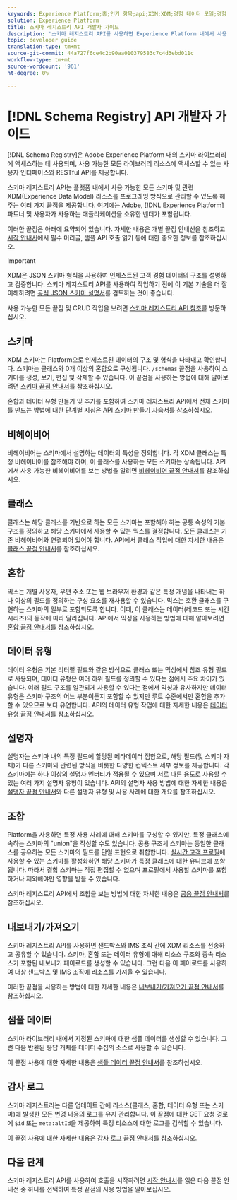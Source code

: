 ```yaml
---
keywords: Experience Platform;홈;인기 항목;api;XDM;XDM;경험 데이터 모델;경험 데이터 모델;경험 데이터 모델;데이터 모델;데이터 모델;스키마 레지스트리;스키마 레지스트리;;home;popular topics;api;XDM;XDM system;experience data model;data Model;schema registry;Schema Registry;Registry
solution: Experience Platform
title: 스키마 레지스트리 API 개발자 가이드
description: '스키마 레지스트리 API를 사용하면 Experience Platform 내에서 사용 가능한 모든 스키마 및 관련 XDM 리소스를 프로그래밍 방식으로 관리할 수 있습니다. '
topic: developer guide
translation-type: tm+mt
source-git-commit: 44a727f6ce4c2b90aa010379583c7c4d3ebd011c
workflow-type: tm+mt
source-wordcount: '961'
ht-degree: 0%

---
```



# [!DNL Schema Registry] API 개발자 가이드

[!DNL Schema Registry]은 Adobe Experience Platform 내의 스키마 라이브러리에 액세스하는 데 사용되며, 사용 가능한 모든 라이브러리 리소스에 액세스할 수 있는 사용자 인터페이스와 RESTful API를 제공합니다.

스키마 레지스트리 API는 플랫폼 내에서 사용 가능한 모든 스키마 및 관련 XDM(Experience Data Model) 리소스를 프로그래밍 방식으로 관리할 수 있도록 해주는 여러 가지 끝점을 제공합니다. 여기에는 Adobe, [!DNL Experience Platform] 파트너 및 사용자가 사용하는 애플리케이션을 소유한 벤더가 포함됩니다.

이러한 끝점은 아래에 요약되어 있습니다. 자세한 내용은 개별 끝점 안내선을 참조하고 [시작 안내서](./getting-started.md)에서 필수 머리글, 샘플 API 호출 읽기 등에 대한 중요한 정보를 참조하십시오.

>[!IMPORTANT]
>
>XDM은 JSON 스키마 형식을 사용하여 인제스트된 고객 경험 데이터의 구조를 설명하고 검증합니다. 스키마 레지스트리 API를 사용하여 작업하기 전에 이 기본 기술을 더 잘 이해하려면 [공식 JSON 스키마 설명서](https://json-schema.org/)를 검토하는 것이 좋습니다.

사용 가능한 모든 끝점 및 CRUD 작업을 보려면 [스키마 레지스트리 API 참조](https://www.adobe.io/apis/experienceplatform/home/api-reference.html#!acpdr/swagger-specs/schema-registry.yaml)를 방문하십시오.

## 스키마

XDM 스키마는 Platform으로 인제스트된 데이터의 구조 및 형식을 나타내고 확인합니다. 스키마는 클래스와 0개 이상의 혼합으로 구성됩니다. `/schemas` 끝점을 사용하여 스키마를 생성, 보기, 편집 및 삭제할 수 있습니다. 이 끝점을 사용하는 방법에 대해 알아보려면 [스키마 끝점 안내서](./schemas.md)를 참조하십시오.

혼합과 데이터 유형 만들기 및 추가를 포함하여 스키마 레지스트리 API에서 전체 스키마를 만드는 방법에 대한 단계별 지침은 [API 스키마 만들기 자습서](../tutorials/create-schema-api.md)를 참조하십시오.

## 비헤이비어

비헤이비어는 스키마에서 설명하는 데이터의 특성을 정의합니다. 각 XDM 클래스는 특정 비헤이비어를 참조해야 하며, 이 클래스를 사용하는 모든 스키마는 상속됩니다. API에서 사용 가능한 비헤이비어를 보는 방법을 알려면 [비헤이비어 끝점 안내서](./behaviors.md)를 참조하십시오.

## 클래스

클래스는 해당 클래스를 기반으로 하는 모든 스키마는 포함해야 하는 공통 속성의 기본 구조를 정의하고 해당 스키마에서 사용할 수 있는 믹스를 결정합니다. 모든 클래스는 기존 비헤이비어와 연결되어 있어야 합니다. API에서 클래스 작업에 대한 자세한 내용은 [클래스 끝점 안내서](./classes.md)를 참조하십시오.

## 혼합

믹스는 개별 사용자, 우편 주소 또는 웹 브라우저 환경과 같은 특정 개념을 나타내는 하나 이상의 필드를 정의하는 구성 요소를 재사용할 수 있습니다. 믹스는 호환 클래스를 구현하는 스키마의 일부로 포함되도록 합니다. 이때, 이 클래스는 데이터(레코드 또는 시간 시리즈)의 동작에 따라 달라집니다. API에서 믹싱을 사용하는 방법에 대해 알아보려면 [혼합 끝점 안내서](./mixins.md)를 참조하십시오.

## 데이터 유형

데이터 유형은 기본 리터럴 필드와 같은 방식으로 클래스 또는 믹싱에서 참조 유형 필드로 사용되며, 데이터 유형은 여러 하위 필드를 정의할 수 있다는 점에서 주요 차이가 있습니다. 여러 필드 구조를 일관되게 사용할 수 있다는 점에서 믹싱과 유사하지만 데이터 유형은 스키마 구조의 어느 부분이든지 포함할 수 있지만 루트 수준에서만 혼합을 추가할 수 있으므로 보다 유연합니다. API의 데이터 유형 작업에 대한 자세한 내용은 [데이터 유형 끝점 안내서](./data-types.md)를 참조하십시오.

## 설명자

설명자는 스키마 내의 특정 필드에 할당된 메타데이터 집합으로, 해당 필드(및 스키마 자체)가 다른 스키마와 관련된 방식을 비롯한 다양한 컨텍스트 세부 정보를 제공합니다. 각 스키마에는 하나 이상의 설명자 엔터티가 적용될 수 있으며 서로 다른 용도로 사용할 수 있는 여러 가지 설명자 유형이 있습니다. API의 설명자 사용 방법에 대한 자세한 내용은 [설명자 끝점 안내서](./descriptors.md)와 다른 설명자 유형 및 사용 사례에 대한 개요를 참조하십시오.

## 조합

Platform을 사용하면 특정 사용 사례에 대해 스키마를 구성할 수 있지만, 특정 클래스에 속하는 스키마의 &quot;union&quot;을 작성할 수도 있습니다. 공용 구조체 스키마는 동일한 클래스를 공유하는 모든 스키마의 필드를 단일 표현으로 취합합니다. [실시간 고객 프로필](../../profile/home.md)에 사용할 수 있는 스키마를 활성화하면 해당 스키마가 특정 클래스에 대한 유니브에 포함됩니다. 따라서 결합 스키마는 직접 편집할 수 없으며 프로필에서 사용할 스키마를 포함하거나 제외해야만 영향을 받을 수 있습니다.

스키마 레지스트리 API에서 조합을 보는 방법에 대한 자세한 내용은 [공용 끝점 안내서](./unions.md)를 참조하십시오.

## 내보내기/가져오기

스키마 레지스트리 API를 사용하면 샌드박스와 IMS 조직 간에 XDM 리소스를 전송하고 공유할 수 있습니다. 스키마, 혼합 또는 데이터 유형에 대해 리소스 구조와 종속 리소스가 포함된 내보내기 페이로드를 생성할 수 있습니다. 그런 다음 이 페이로드를 사용하여 대상 샌드박스 및 IMS 조직에 리소스를 가져올 수 있습니다.

이러한 끝점을 사용하는 방법에 대한 자세한 내용은 [내보내기/가져오기 끝점 안내서](./export-import.md)를 참조하십시오.

## 샘플 데이터

스키마 라이브러리 내에서 지정된 스키마에 대한 샘플 데이터를 생성할 수 있습니다. 그런 다음 반환된 응답 개체를 데이터 수집의 소스로 사용할 수 있습니다.

이 끝점 사용에 대한 자세한 내용은 [샘플 데이터 끝점 안내서](./sample-data.md)를 참조하십시오.

## 감사 로그

스키마 레지스트리는 다른 업데이트 간에 리소스(클래스, 혼합, 데이터 유형 또는 스키마)에 발생한 모든 변경 내용의 로그를 유지 관리합니다. 이 끝점에 대한 GET 요청 경로에 `$id` 또는 `meta:altId`을 제공하여 특정 리소스에 대한 로그를 검색할 수 있습니다.

이 끝점 사용에 대한 자세한 내용은 [감사 로그 끝점 안내서](./audit-log.md)를 참조하십시오.

## 다음 단계

스키마 레지스트리 API를 사용하여 호출을 시작하려면 [시작 안내서](./getting-started.md)를 읽은 다음 끝점 안내선 중 하나를 선택하여 특정 끝점의 사용 방법을 알아보십시오.
